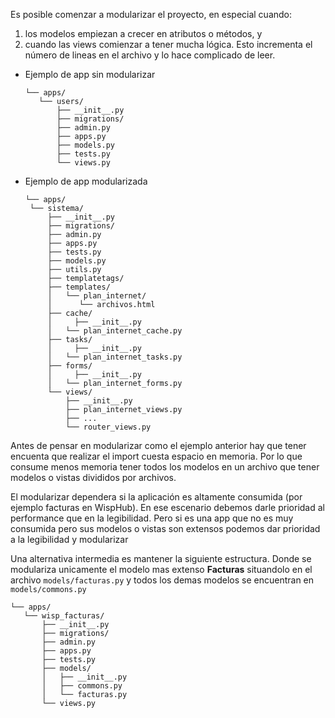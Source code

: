 Es posible comenzar a modularizar el proyecto, en especial cuando:

1. los modelos empiezan a crecer en atributos o métodos, y
2. cuando las views comienzar a tener mucha lógica. Esto incrementa el número de lineas en el archivo y lo hace complicado de leer.

- Ejemplo de app sin modularizar

  ```
  └── apps/
     └── users/
         ├── __init__.py
         ├── migrations/
         ├── admin.py
         ├── apps.py
         ├── models.py
         ├── tests.py
         └── views.py
  ```

- Ejemplo de app modularizada

  ```
  └── apps/
   └── sistema/
       ├── __init__.py
       ├── migrations/
       ├── admin.py
       ├── apps.py
       ├── tests.py
       ├── models.py
       ├── utils.py
       ├── templatetags/
       ├── templates/
       │   └── plan_internet/
       │      └── archivos.html
       ├── cache/
       │	 ├── __init__.py
       │   └── plan_internet_cache.py
       ├── tasks/
       │	 ├── __init__.py
       │   └── plan_internet_tasks.py
       ├── forms/
       │	 ├── __init__.py
       │   └── plan_internet_forms.py
       └── views/
           ├── __init__.py
           ├── plan_internet_views.py
           ├── ...
           └── router_views.py
  ```

Antes de pensar en modularizar como el ejemplo anterior hay que tener encuenta que realizar el import cuesta espacio en memoria. Por lo que consume menos memoria tener todos los modelos en un archivo que tener modelos o vistas divididos por archivos.

El modularizar dependera si la aplicación es altamente consumida (por ejemplo facturas en WispHub). En ese escenario debemos darle prioridad al performance que en la legibilidad. Pero si es una app que no es muy consumida pero sus modelos o vistas son extensos podemos dar prioridad a la legibilidad y modularizar

Una alternativa intermedia es mantener la siguiente estructura. Donde se modulariza unicamente el modelo mas extenso **Facturas** situandolo en el archivo `models/facturas.py` y todos los demas modelos se encuentran en `models/commons.py`

```
└── apps/
   └── wisp_facturas/
       ├── __init__.py
       ├── migrations/
       ├── admin.py
       ├── apps.py
       ├── tests.py
       ├── models/
       │   ├── __init__.py
       │   ├── commons.py
       │   └── facturas.py
       └── views.py
```
